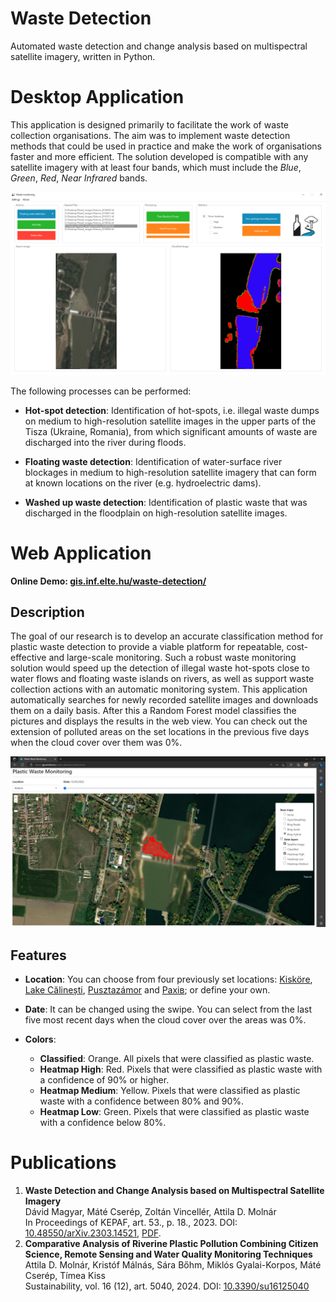 # Waste Detection

Automated waste detection and change analysis based on multispectral satellite imagery, written in Python.

# Desktop Application

This application is designed primarily to facilitate the work of waste collection organisations. The aim was to implement waste detection methods that could be used in practice and make the work of organisations faster and more efficient. The solution developed is compatible with any satellite imagery with at least four bands, which must include the _Blue_, _Green_, _Red_, _Near Infrared_ bands.

![Desktop Application](desktop_app/screenshot.png)

The following processes can be performed:

- **Hot-spot detection**: Identification of hot-spots, i.e. illegal waste dumps on medium to high-resolution satellite images in the upper parts of the Tisza (Ukraine, Romania), from which significant amounts of waste are discharged into the river during floods.

- **Floating waste detection**: Identification of water-surface river blockages in medium to high-resolution satellite imagery that can form at known locations on the river (e.g. hydroelectric dams).

- **Washed up waste detection**: Identification of plastic waste that was discharged in the floodplain on high-resolution satellite images.

# Web Application

**Online Demo: [gis.inf.elte.hu/waste-detection/](https://gis.inf.elte.hu/waste-detection/)**

## Description

The goal of our research is to develop an accurate classification method for plastic waste detection to provide a viable platform for repeatable, cost-effective and large-scale monitoring. Such a robust waste monitoring solution would speed up the detection of illegal waste hot-spots close to water flows and floating waste islands on rivers, as well as support waste collection actions with an automatic monitoring system. This application automatically searches for newly recorded satellite images and downloads them on a daily basis. After this a Random Forest model classifies the pictures and displays the results in the web view. You can check out the extension of polluted areas on the set locations in the previous five days when the cloud cover over them was 0%.

![Web Application](web_app/screenshot.png)

## Features

- **Location**: You can choose from four previously set locations: [Kisköre](https://goo.gl/maps/NT4vUMRAMj85fbuo9), [Lake Călinești](https://goo.gl/maps/DdvVcAoQom5bEuGD9), [Pusztazámor](https://goo.gl/maps/PjAxwq1fL6thphRY8) and [Рахів](https://goo.gl/maps/auupf9ozG5aXG9LQ6); or define your own.

- **Date**: It can be changed using the swipe. You can select from the last five most recent days when the cloud cover over the areas was 0%.

- **Colors**:
  - **Classified**: Orange. All pixels that were classified as plastic waste.
  - **Heatmap High**: Red. Pixels that were classified as plastic waste with a confidence of 90% or higher.
  - **Heatmap Medium**: Yellow. Pixels that were classified as plastic waste with a confidence between 80% and 90%.
  - **Heatmap Low**: Green. Pixels that were classified as plastic waste with a confidence below 80%.

# Publications

1. **Waste Detection and Change Analysis based on Multispectral Satellite Imagery**<br>Dávid Magyar, Máté Cserép, Zoltán Vincellér, Attila D. Molnár<br>In Proceedings of KEPAF, art. 53., p. 18., 2023. DOI: [10.48550/arXiv.2303.14521](https://doi.org/10.48550/arXiv.2303.14521), [PDF](https://kepaf.njszt.hu/kepaf2023/papers/Magyar_ea_kepaf2023.pdf).
2. **Comparative Analysis of Riverine Plastic Pollution Combining Citizen Science, Remote Sensing and Water Quality Monitoring Techniques**<br>Attila D. Molnár, Kristóf Málnás, Sára Bőhm, Miklós Gyalai-Korpos, Máté Cserép, Tímea Kiss<br>Sustainability, vol. 16 (12), art. 5040, 2024. DOI: [10.3390/su16125040](https://doi.org/10.3390/su16125040)
